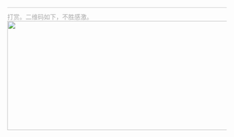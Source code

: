 <!--Pay Me Some Money, Hehe-->
<div style="margin-top:10px;border-top:1px solid #ccc;padding-top:10px;color:#aaa;">
    打赏。二维码如下，不胜感激。
    <br>
    <img src="https://gitcafe.com/niean/niean.common.store/raw/master/image/self/pay.jpg" height="250" width="520" align="left" />
</div>